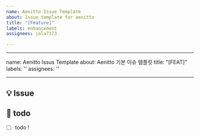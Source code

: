 ```yaml
---
name: Aenitto Issue Template
about: Issue template for aenitto
title: "[Feature]"
labels: enhancement
assignees: jola7373

---
```


---
name: Aenitto Issus Template
about: Aenitto 기본 이슈 템플릿
title: "[FEAT]"
labels: ''
assignees: ''

---

## 💡 Issue
<!-- 이슈에 대한 내용을 설명해주세요. -->

## 📝  todo
- [ ] todo !
<!-- 해야 할 일들을 적어주세요. -->
